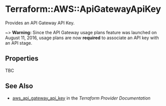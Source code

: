 # Terraform::AWS::ApiGatewayApiKey

Provides an API Gateway API Key.

~> **Warning:** Since the API Gateway usage plans feature was launched on August 11, 2016, usage plans are now **required** to associate an API key with an API stage.

## Properties

TBC

## See Also

* [aws_api_gateway_api_key](https://www.terraform.io/docs/providers/aws/r/api_gateway_api_key.html) in the _Terraform Provider Documentation_